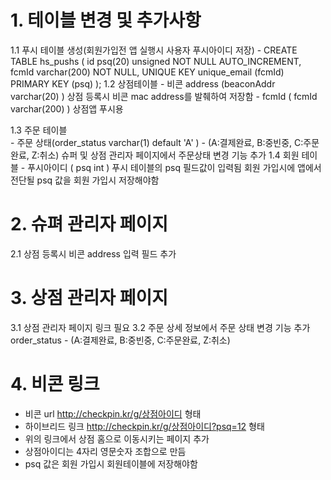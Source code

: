 
# 1. 테이블 변경 및 추가사항
  1.1 푸시 테이블 생성(회원가입전 앱 실행시 사용자 푸시아이디 저장)
    - CREATE TABLE hs_pushs ( 
        id psq(20) unsigned NOT NULL AUTO_INCREMENT,
        fcmId varchar(200) NOT NULL,
        UNIQUE KEY unique_email (fcmId)  
        PRIMARY KEY (psq)
      );
  1.2 상점테이블
    - 비콘 address (beaconAddr varchar(20) )
      상점 등록시 비콘 mac address를 발췌하여 저장함
    - fcmId ( fcmId varchar(200) )
      상점앱 푸시용 
      
  1.3 주문 테이블  
    - 주문 상태(order_status varchar(1) default 'A' ) - (A:결제완료, B:중빈중, C:주문완료, Z:취소)
      슈퍼 및 상점 관리자 페이지에서 주문상태 변경 기능 추가 
  1.4 회원 테이블 
    - 푸시아이디 ( psq int )
      푸시 테이블의 psq 필드값이 입력됨
      회원 가입시에 앱에서 전단될 psq  값을 회원 가입시 저장해야함
      
# 2. 슈펴 관리자 페이지
  2.1 상점 등록시 비콘 address 입력 필드 추가
  
# 3. 상점 관리자 페이지 
  3.1 상점 관리자 페이지 링크 필요
  3.2 주문 상세 정보에서 주문 상태 변경 기능 추가 
    order_status - (A:결제완료, B:중빈중, C:주문완료, Z:취소)
    
# 4. 비콘 링크
  - 비콘 url http://checkpin.kr/g/상점아이디 형태
  - 하이브리드 링크 http://checkpin.kr/g/상점아이디?psq=12 형태
  - 위의 링크에서 상점 홈으로 이동시키는 페이지 추가
  - 상점아이디는 4자리 영문숫자 조합으로 만듬
  - psq 값은 회원 가입시 회원테이블에 저장해야함
  
  
